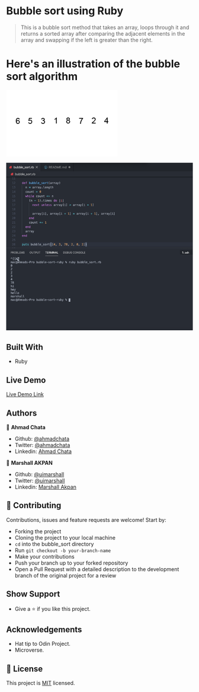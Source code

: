 # Bubble sort using Ruby

> This is a bubble sort method that takes an array, loops through it and returns a sorted array after comparing the adjacent elements in the array and swapping if the left is greater than the right.

# Here's an illustration of the bubble sort algorithm
![screenshot](images/bubble-sort.gif)


![screenshot](images/screenshot.png)


## Built With

- Ruby

## Live Demo

[Live Demo Link](https://repl.it/@ahmadchata/Bubble-sort#main.rb)

## Authors

👤 **Ahmad Chata**

- Github: [@ahmadchata](https://github.com/ahmadchata)
- Twitter: [@ahmadchata](https://twitter.com/ahmadchata)
- Linkedin: [Ahmad Chata](https://www.linkedin.com/in/ahmad-chata-957b9b51/)

👤 **Marshall AKPAN**

- Github: [@uimarshall](https://github.com/uimarshall)
- Twitter: [@uimarshall](https://twitter.com/uimarshall)
- Linkedin: [Marshall Akpan](https://www.linkedin.com/in/marshall-akpan-19745526/)

## 🤝 Contributing

Contributions, issues and feature requests are welcome! Start by:

- Forking the project
- Cloning the project to your local machine
- `cd` into the bubble_sort directory
- Run `git checkout -b your-branch-name`
- Make your contributions
- Push your branch up to your forked repository
- Open a Pull Request with a detailed description to the development branch of the original project for a review

## Show Support

- Give a ⭐ if you like this project.

## Acknowledgements

- Hat tip to Odin Project.
- Microverse.

## 📝 License

This project is [MIT](https://opensource.org/licenses/MIT) licensed.